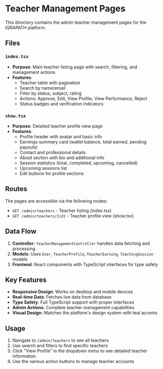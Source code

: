 # Teacher Management Pages

This directory contains the admin teacher management pages for the IQRAPATH platform.

## Files

### `index.tsx`
- **Purpose**: Main teacher listing page with search, filtering, and management actions
- **Features**:
  - Teacher table with pagination
  - Search by name/email
  - Filter by status, subject, rating
  - Actions: Approve, Edit, View Profile, View Performance, Reject
  - Status badges and verification indicators

### `show.tsx`
- **Purpose**: Detailed teacher profile view page
- **Features**:
  - Profile header with avatar and basic info
  - Earnings summary card (wallet balance, total earned, pending payouts)
  - Contact and professional details
  - About section with bio and additional info
  - Session statistics (total, completed, upcoming, cancelled)
  - Upcoming sessions list
  - Edit buttons for profile sections

## Routes

The pages are accessible via the following routes:
- `GET /admin/teachers` - Teacher listing (index.tsx)
- `GET /admin/teachers/{id}` - Teacher profile view (show.tsx)

## Data Flow

1. **Controller**: `TeacherManagementController` handles data fetching and processing
2. **Models**: Uses `User`, `TeacherProfile`, `TeacherEarning`, `TeachingSession` models
3. **Frontend**: React components with TypeScript interfaces for type safety

## Key Features

- **Responsive Design**: Works on desktop and mobile devices
- **Real-time Data**: Fetches live data from database
- **Type Safety**: Full TypeScript support with proper interfaces
- **Admin Actions**: Complete teacher management capabilities
- **Visual Design**: Matches the platform's design system with teal accents

## Usage

1. Navigate to `/admin/teachers` to see all teachers
2. Use search and filters to find specific teachers
3. Click "View Profile" in the dropdown menu to see detailed teacher information
4. Use the various action buttons to manage teacher accounts
